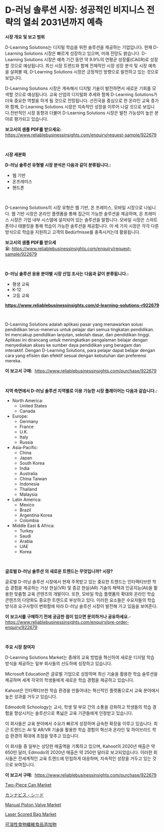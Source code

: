 <p><h1>D-러닝 솔루션 시장: 성공적인 비지니스 전략의 열쇠 2031년까지 예측</h1></p><p><strong>시장 개요 및 보고 범위</strong></p>
<p><p>D-Learning Solutions는 디지털 학습을 위한 솔루션을 제공하는 기업입니다. 현재 D-Learning Solutions 시장은 빠르게 성장하고 있으며, 미래 전망도 밝습니다. D-Learning Solutions 시장은 예측 기간 동안 약 9.9%의 연평균 성장률(CAGR)로 성장할 것으로 예상됩니다. 최신 시장 트렌드와 함께 전체적인 시장 성장 분석 및 시장 예측을 살펴볼 때, D-Learning Solutions 시장은 긍정적인 방향으로 발전하고 있는 것으로 보입니다. </p><p>D-Learning Solutions 시장은 계속해서 디지털 기술이 발전하면서 새로운 기회를 모색할 것으로 예상됩니다. 교육 산업의 디지털화 추세와 함께 D-Learning Solutions가 더욱 중요한 역할을 하게 될 것으로 전망됩니다. 선진국을 중심으로 한 온라인 교육 증가와 함께, D-Learning Solutions 시장은 지속적인 성장을 이루어 나갈 것으로 보입니다.전반적인 시장 동향과 더불어 D-Learning Solutions 시장은 발전 가능성이 높은 분야로 평가되고 있습니다.</p></p>
<p><strong>보고서의 샘플 PDF를 받으세요:</strong> <a href="https://www.reliablebusinessinsights.com/enquiry/request-sample/922679">https://www.reliablebusinessinsights.com/enquiry/request-sample/922679</a></p>
<p>&nbsp;</p>
<p><strong>시장 세분화</strong></p>
<p><strong>D-러닝 솔루션 유형별 시장 분석은 다음과 같이 분류됩니다.:</strong></p>
<p><ul><li>웹 기반</li><li>온프레미스</li><li>핸드폰</li></ul></p>
<p>&nbsp;</p>
<p><p>D-Learning Solutions의 시장 유형은 웹 기반, 온 프레미스, 모바일 시장으로 나뉩니다. 웹 기반 시장은 온라인 플랫폼을 통해 접근이 가능한 솔루션을 제공하며, 온 프레미스 시장은 기업 내부 시스템에 설치되어 있는 솔루션을 말합니다. 모바일 시장은 스마트폰이나 태블릿을 통해 학습이 가능한 솔루션을 제공합니다. 이 세 가지 시장은 각각 다른 방식으로 학습을 지원하고 고객의 Bedürfnisse를 충족시키는데 활용됩니다.</p></p>
<p><strong>보고서의 샘플 PDF를 받으세요:</strong>&nbsp;<a href="https://www.reliablebusinessinsights.com/enquiry/request-sample/922679">https://www.reliablebusinessinsights.com/enquiry/request-sample/922679</a></p>
<p>&nbsp;</p>
<p><strong> D-러닝 솔루션 응용 분야별 시장 산업 조사는 다음과 같이 분류됩니다.:</strong></p>
<p><ul><li>평생 교육</li><li>K-12</li><li>고등 교육</li></ul></p>
<p><strong><a href="https://www.reliablebusinessinsights.com/d-learning-solutions-r922679">https://www.reliablebusinessinsights.com/d-learning-solutions-r922679</a></strong></p>
<p>&nbsp;</p>
<p><p>D-Learning Solutions adalah aplikasi pasar yang menawarkan solusi pendidikan terus-menerus untuk pelajar dari semua tingkatan pendidikan. Ini mencakup pendidikan lanjutan, sekolah dasar, dan pendidikan tinggi. Aplikasi ini dirancang untuk meningkatkan pengalaman belajar dengan menyediakan akses ke sumber daya pendidikan yang beragam dan interaktif. Dengan D-Learning Solutions, para pelajar dapat belajar dengan cara yang efisien dan efektif sesuai dengan kebutuhan dan preferensi mereka.</p></p>
<p><strong>이 보고서 구매:</strong>&nbsp; <a href="https://www.reliablebusinessinsights.com/purchase/922679">https://www.reliablebusinessinsights.com/purchase/922679</a></p>
<p>&nbsp;</p>
<p><strong>지역 측면에서 D-러닝 솔루션 지역별로 이용 가능한 시장 플레이어는 다음과 같습니다.:</strong></p>
<p><ul>
    <li>
        North America:
        <ul>
            <li>United States</li>
            <li>Canada</li>
        </ul>
    </li>
    <li>
        Europe:
        <ul>
            <li>Germany</li>
            <li>France</li>
            <li>U.K.</li>
            <li>Italy</li>
            <li>Russia</li>
        </ul>
    </li>
    <li>
        Asia-Pacific:
        <ul>
            <li>China</li>
            <li>Japan</li>
            <li>South Korea</li>
            <li>India</li>
            <li>Australia</li>
            <li>China Taiwan</li>
            <li>Indonesia</li>
            <li>Thailand</li>
            <li>Malaysia</li>
        </ul>
    </li>
    <li>
        Latin America:
        <ul>
            <li>Mexico</li>
            <li>Brazil</li>
            <li>Argentina Korea</li>
            <li>Colombia</li>
        </ul>
    </li>
    <li>
        Middle East & Africa:
        <ul>
            <li>Turkey</li>
            <li>Saudi</li>
            <li>Arabia</li>
            <li>UAE</li>
            <li>Korea</li>
        </ul>
    </li>
    </ul></p>
<p>&nbsp;</p>
<p><strong>글로벌 D-러닝 솔루션 의 새로운 트렌드는 무엇입니까? 시장?</strong></p>
<p><p>글로벌 D-러닝 솔루션 시장에서 현재 주목받고 있는 중요한 트렌드는 인터랙티브한 학습 경험을 제공하는 가상 현실(VR) 및 증강 현실(AR) 기술의 채택과 인공지능(AI)을 활용한 맞춤형 교육 콘텐츠의 개발이다. 또한, 모바일 학습 플랫폼의 확대와 온라인 학습 콘텐츠의 다양화도 중요한 트렌드로 부상하고 있다. 이러한 요소들은 수요자들의 학습 방식과 요구사항이 변화함에 따라 D-러닝 솔루션 시장이 발전해 가고 있음을 보여준다.</p></p>
<p><strong>이 보고서를 구매하기 전에 궁금한 점이 있으면 문의하거나 공유하세요.</strong>- <a href="https://www.reliablebusinessinsights.com/enquiry/pre-order-enquiry/922679">https://www.reliablebusinessinsights.com/enquiry/pre-order-enquiry/922679</a></p>
<p>&nbsp;</p>
<p><strong>주요 시장 참여자</strong></p>
<p><p>D-Learning Solutions Market는 종래의 교육 방법을 혁신하여 새로운 디지털 학습 방식을 제공하는 일부 회사들의 선도하에 성장하고 있습니다. </p><p>Microsoft Education은 글로벌 기업으로 성장하며 최신 기술을 활용한 학습 솔루션을 제공하며 세계 각국의 학생들에게 새로운 학습 경험을 제공하고 있습니다. </p><p>Kahoot은 인터랙티브한 학습 환경을 만들어내는 혁신적인 플랫폼으로서 교육 분야에서 높은 성과를 거두고 있습니다. </p><p>Edmodo와 Schoology는 교사, 학생 및 부모 간의 소통을 강화하고 학생들의 학습 경험을 향상시키는 솔루션으로 폭넓은 교육 기관들에게 인정받고 있습니다.</p><p>이 회사들은 교육 분야에서 수요가 빠르게 성장하며 급속한 확장을 이루고 있습니다. 최근 트렌드는 AI 및 AR/VR 기술을 활용한 학습 경험의 혁신과 온라인 및 하이브리드 학습 환경의 확대에 초점을 맞추고 있습니다.</p><p>이 회사들 중 일부는 상당한 매출액을 기록하고 있으며, Kahoot의 2020년 매출은 약 650만 달러, Edmodo의 2020년 매출은 약 250만 달러로 보고되었습니다. 이러한 회사들은 전세계적인 교육 트렌드에 민첩하게 대응하며, 지속적인 성장을 거두고 있는 것으로 보여집니다.</p></p>
<p><strong>이 보고서 구매:</strong>&nbsp;&nbsp;<a href="https://www.reliablebusinessinsights.com/purchase/922679">https://www.reliablebusinessinsights.com/purchase/922679</a></p>
<p><p><a href="https://github.com/luckyshygirl/Market-Research-Report-List-4/blob/main/two-piece-can-market.md">Two-Piece Can Market</a></p><p><a href="https://github.com/TerrellConn/Market-Research-Report-List-1/blob/main/150309288246.md">カンナビス・シード</a></p><p><a href="https://github.com/markusgodoy/Market-Research-Report-List-3/blob/main/manual-piston-valve-market.md">Manual Piston Valve Market</a></p><p><a href="https://issuu.com/reportprime-2/docs/laser-scored-bag-market-size-2030.pptx">Laser Scored Bag Market</a></p><p><a href="https://github.com/RandallRunte2023/Market-Research-Report-List-1/blob/main/758678488247.md">可溶性食物繊維食品添加物</a></p></p>